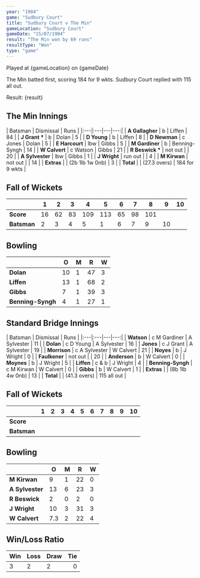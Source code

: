 ```yaml
---
year: "1984"									
game: "Sudbury Court"									
title: "Sudbury Court v The Min"									
gameLocation: "Sudbury Court"									
gameDate: "15/07/1994"									
result: "The Min won by 69 runs"									
resultType: "Won"									
type: "game"									
---
```


Played at {gameLocation} on {gameDate} 

The Min batted first, scoring 184 for 9 wkts. Sudbury Court replied with 115 all out.

Result: {result}
 
## The Min Innings

| Batsman | Dismissal | Runs |
|:---|:---|---|---:|
| **A Gallagher** | b | Liffen | 84 | 
| **J Grant &#8224;** | b | Dolan | 5 | 
| **D Young** | b | Liffen | 8 | 
| **D Newman** | c Jones | Dolan | 5 | 
| **E Harcourt** | lbw  | Gibbs | 5 | 
| **M Gardiner** | b | Benning-Syngh | 14 | 
| **W Calvert** | c Watson | Gibbs | 21 | 
| **R Beswick &#42;** | not out | | 20 | 
| **A Sylvester** | lbw | Gibbs | 1 | 
| **J Wright** | run out | | 4 | 
| **M Kirwan** | not out | | 14 | 
| **Extras** | | (2b 1lb 1w 0nb) | 3 | 
| **Total** | | (27.3 overs) | 184 for 9 wkts | 

## Fall of Wickets

| | 1 | 2 | 3 | 4 | 5 | 6 | 7 | 8 | 9 | 10 |
|---|---|---|---|---|---|---|---|---|---|---|
| **Score** | 16 | 62 | 83 | 109 | 113 | 65 | 98 | 101 | | | 
| **Batsman** | 2 | 3 | 4 | 5 | 1 | 6 | 7 | 9 | 10| | 


## Bowling

| | O | M | R | W |
|---|---|---|---|---|
| **Dolan** | 10 | 1 | 47 | 3 | 
| **Liffen** | 13 | 1 | 68 | 2 | 
| **Gibbs** | 7 | 1 | 39 | 3 | 
| **Benning-Syngh** | 4 | 1 | 27 | 1 | 

## Standard Bridge Innings

| Batsman | Dismissal | Runs |
|:---|:---|---|---:|
| **Watson** | c M Gardiner | A Sylvester | 11 | 
| **Dolan** | c D Young | A Sylvester | 16 | 
| **Jones** | c J Grant | A Sylvester | 19 | 
| **Morrison** | c A Sylvester | W Calvert | 21 | 
| **Noyes** | b | J Wright | 0 | 
| **Faulkener** | not out |  | 20 | 
| **Anderson** | b | W Calvert | 0 | 
| **Moynes** | b | J Wright | 5 | 
| **Liffen** | c & b | J Wright | 4 | 
| **Benning-Syngh** | c M Kirwan | W Calvert | 0 | 
| **Gibbs** | b | W Calvert | 1 | 
| **Extras** | | (8b 1lb 4w 0nb) | 13 | 
| **Total** | | (41.3 overs) | 115 all out | 

## Fall of Wickets

| | 1 | 2 | 3 | 4 | 5 | 6 | 7 | 8 | 9 | 10 |
|---|---|---|---|---|---|---|---|---|---|---|
| **Score** | | | | | | | | | | | 
| **Batsman** | | | | | | | | | | | 


## Bowling

| | O | M | R | W |
|---|---|---|---|---|
| **M Kirwan** | 9 | 1 | 22 | 0 | 
| **A Sylvester** | 13 | 6 | 23 | 3 | 
| **R Beswick** | 2 | 0 | 2 | 0 | 
| **J Wright** | 10 | 3 | 31 | 3 | 
| **W Calvert** | 7.3 | 2 | 22 | 4 | 

## Win/Loss Ratio

| Win | Loss | Draw |Tie |
|:---|:---|:---|---:|
| 3 | 2 | 2 | 0 |